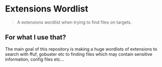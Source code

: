 # Extensions Wordlist
> A extensions wordlist when trying to find files on targets. 

## For what I use that?
The main goal of this repository is making a huge wordlists of extensions to search with ffuf, gobuster etc
to finding files which may contain sensitive information, config files etc...
